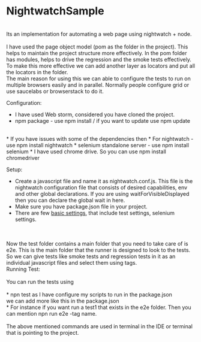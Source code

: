 # NightwatchSample
<br />
Its an implementation for automating a web page using nightwatch + node.<br />
<br />
I have used the page object model (pom as the folder in the project). This helps to maintain the project structure more effectively. In the pom folder has modules, helps to drive the regression and the smoke tests effectively. To make this more effective we can add another layer as locators and put all the locators in the folder.
<br />
The main reason for using this we can able to configure the tests to run on multiple browsers easily and in parallel. Normally people configure grid or use saucelabs or browserstack to do it. 

Configuration:
<br />
* I have used Web storm, considered you have cloned the project.
* npm package - use npm install / if you want to update use npm update
<br />
* If you have issues with some of the dependencies then 
* For nightwatch - use npm install nightwatch
* selenium standalone server - use npm install selenium
* I have used chrome drive. So you can use npm install chromedriver

Setup:
<br />
* Create a javascript file and name it as nightwatch.conf.js. This file is the nightwatch configuration file that consists of desired capabilities, env and other global declarations. If you are using waitForVisibleDisplayed then you can declare the global wait in here.
* Make sure you have package.json file in your project.
* There are few [basic settings](https://github.com/psuryateja123/NightwatchSample/wiki/Basic-Settings), that include test settings, selenium settings.
<br />
<br />
Now the test folder contains a main folder that you need to take care of is e2e. This is the main folder that the runner is designed to look to the tests. So we can give tests like smoke tests and regression tests in it as an individual javascript files and select them using tags.

<br />
Running Test:<br />
<br />
You can run the tests using <br />
<br />
* npn test as I have configure my scripts to run in the package.json
<br />
we can add more like this in the package.json
<br />
* For instance if you want run a test1 that exists in the e2e folder. Then you can mention npn run e2e -tag name.
<br />
<br />The above mentioned commands are used in terminal in the IDE or terminal that is pointing to the project.


